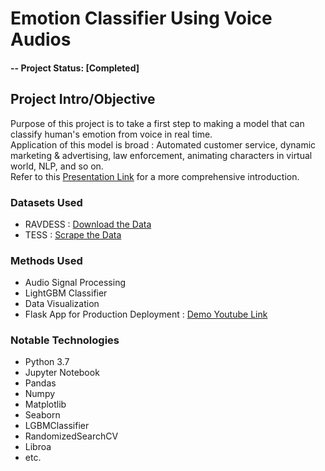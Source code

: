 # Emotion Classifier Using Voice Audios

#### -- Project Status: [Completed]

## Project Intro/Objective
Purpose of this project is to take a first step to making a model that can classify human's emotion from voice in real time.  
Application of this model is broad : Automated customer service, dynamic marketing & advertising, law enforcement, animating characters in virtual world, NLP, and so on.  
Refer to this [Presentation Link](https://docs.google.com/presentation/d/1UL2GDdKJL_R4PZBUNNcc3zkf9M_hv5ENqw80CRg7Dxc/edit?usp=sharing) for a more comprehensive introduction.

### Datasets Used
* RAVDESS : [Download the Data](https://zenodo.org/record/1188976#.XVDlOi2ZO3V)
* TESS : [Scrape the Data](https://github.com/silvernine209/voice_emotion_classifier/blob/master/download_tess_dataset_scraper.ipynb)

### Methods Used
* Audio Signal Processing
* LightGBM Classifier
* Data Visualization
* Flask App for Production Deployment : [Demo Youtube Link](https://youtu.be/6blqy-s0VpM)


### Notable Technologies
* Python 3.7
* Jupyter Notebook
* Pandas
* Numpy
* Matplotlib
* Seaborn
* LGBMClassifier
* RandomizedSearchCV
* Libroa
* etc.





